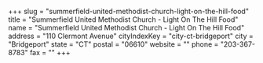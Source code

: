 +++
slug = "summerfield-united-methodist-church-light-on-the-hill-food"
title = "Summerfield United Methodist Church - Light On The Hill Food"
name = "Summerfield United Methodist Church - Light On The Hill Food"
address = "110 Clermont Avenue"
cityIndexKey = "city-ct-bridgeport"
city = "Bridgeport"
state = "CT"
postal = "06610"
website = ""
phone = "203-367-8783"
fax = ""
+++
